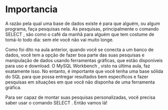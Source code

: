 # Importancia
A razão pela qual uma base de dados existe é para que alguém, ou algum programa, faça pesquisas nela. As pesquisas, principalmente o comando SELECT , são como o café da manhã para alguém que tem costume de tomá-lo todo dia: sem ele você não vai muito longe.

Como foi dito na aula anterior, quando você se conecta a um banco de dados, você tem a opção de fazer boa parte das suas pesquisas e manipulação de dados usando ferramentas gráficas, que estão disponíveis para uso e download. O MySQL Workbench , visto na última aula, faz exatamente isso. No entanto, é importante que você tenha uma base sólida do SQL para que possa entregar resultados bem específicos e fazer pesquisas em situações em que você não disponha de uma ferramenta gráfica.

Para ser capaz de montar suas pesquisas personalizadas, você precisa saber usar o comando SELECT . Então vamos lá!